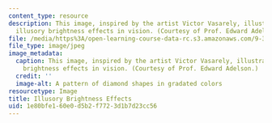 ```yaml
---
content_type: resource
description: This image, inspired by the artist Victor Vasarely, illustrates some
  illusory brightness effects in vision. (Courtesy of Prof. Edward Adelson.)
file: /media/https%3A/open-learning-course-data-rc.s3.amazonaws.com/9-357-special-topics-in-vision-science-fall-2001/1e80bfe160e0d5b2f7723d1b7d23cc56_9-357f01.jpg
file_type: image/jpeg
image_metadata:
  caption: This image, inspired by the artist Victor Vasarely, illustrates some illusory
    brightness effects in vision. (Courtesy of Prof. Edward Adelson.)
  credit: ''
  image-alt: A pattern of diamond shapes in gradated colors
resourcetype: Image
title: Illusory Brightness Effects
uid: 1e80bfe1-60e0-d5b2-f772-3d1b7d23cc56
---
```

